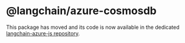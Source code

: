 # @langchain/azure-cosmosdb

This package has moved and its code is now available in the dedicated [langchain-azure-js repository](https://github.com/langchain-ai/langchain-azure-js/tree/migrate-packages/libs/langchain-azure-cosmosdb).

